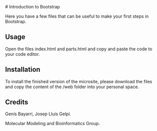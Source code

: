 <snippet>
  <content>
# Introduction to Bootstrap

Here you have a few files that can be useful to make your first steps in Bootstrap.

## Usage

Open the files index.html and parts.html and copy and paste the code to your code editor.

## Installation

To install the finished version of the microsite, please download the files and copy the content of the /web folder into your personal space.

## Credits

Genís Bayarri, Josep Lluís Gelpí.

Molecular Modeling and Bioinformatics Group.

</content>
</snippet>
